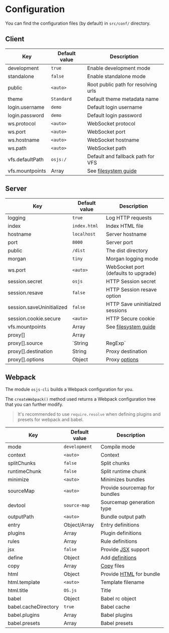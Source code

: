 # Configuration

You can find the configuration files (by default) in `src/conf/` directory.

## Client

| Key                 | Default value | Description                                              |
| ------------------- | ------------- | -------------------------------------------------------- |
| development         | `true`        | Enable development mode                                  |
| standalone          | `false`       | Enable standalone mode                                   |
| public              | `<auto>`      | Root public path for resolving urls                      |
| theme               | `Standard`    | Default theme metadata name                              |
| login.username      | `demo`        | Default login username                                   |
| login.password      | `demo`        | Default login password                                   |
| ws.protocol         | `<auto>`      | WebSocket protocol                                       |
| ws.port             | `<auto>`      | WebSocket port                                           |
| ws.hostname         | `<auto>`      | WebSocket hostname                                       |
| ws.path             | `<auto>`      | WebSocket path                                           |
| vfs.defaultPath     | `osjs:/`      | Default and fallback path for VFS                        |
| vfs.mountpoints     | Array         | See [filesystem guide](guide/filesystem/README.md)       |

## Server

| Key                         | Default value   | Description                                                       |
| --------------------------- | --------------- | ----------------------------------------------------------------- |
| logging                     | `true`          | Log HTTP requests                                                 |
| index                       | `index.html`    | Index HTML file                                                   |
| hostname                    | `localhost`     | Server hostname                                                   |
| port                        | `8000`          | Server port                                                       |
| public                      | `/dist`         | The dist directory                                                |
| morgan                      | `tiny`          | Morgan logging mode                                               |
| ws.port                     | `<auto>`        | WebSocket port (defaults to upgrade)                              |
| session.secret              | `osjs`          | HTTP Session secret                                               |
| session.resave              | `false`         | HTTP Session resave option                                        |
| session.saveUninitialized   | `false`         | HTTP Save uninitialzed sessions                                   |
| session.cookie.secure       | `<auto>`        | HTTP Secure cookie                                                |
| vfs.mountpoints             | Array           | See [filesystem guide](guide/filesystem/README.md)                |
| proxy[]                     | Array           |                                                                   |
| proxy[].source              | `String|RegExp` | Proxy source                                                      |
| proxy[].destination         | String          | Proxy destination                                                 |
| proxy[].options             | Object          | Proxy [options](https://github.com/villadora/express-http-proxy)  |

## Webpack

The module `osjs-cli` builds a Webpack configuration for you.

The `createWebpack()` method used returns a Webpack configuration tree that you can further modify.

> It's recommended to use `require.resolve` when defining plugins and presets for webpack and babel.

| Key                         | Default value      | Description                                             |
| --------------------------- | ------------------ | ------------------------------------------------------- |
| mode                        | `development`      | Compile mode                                            |
| context                     | `<auto>`           | Context                                                 |
| splitChunks                 | `false`            | Split chunks                                            |
| runtimeChunk                | `false`            | Split runtime chunk                                     |
| minimize                    | `<auto>`           | Minimizes bundles                                       |
| sourceMap                   | `<auto>`           | Provide sourcemap for bundles                           |
| devtool                     | `source-map`       | Sourcemap generation type                               |
| outputPath                  | `<auto>`           | Bundle output path                                      |
| entry                       | Object/Array       | Entry definitions                                       |
| plugins                     | Array              | Plugin definitions                                      |
| rules                       | Array              | Rule definitions                                        |
| jsx                         | `false`            | Provide [JSX](https://www.npmjs.com/package/babel-plugin-transform-react-jsx) support |
| define                      | Object             | Add [definitions](https://webpack.js.org/plugins/define-plugin/) |
| copy                        | Array              | [Copy](https://github.com/webpack-contrib/copy-webpack-plugin) files |
| html                        | Object             | Provide [HTML](https://github.com/jantimon/html-webpack-plugin) for bundle |
| html.template               | `<auto>`           | Template filename                                       |
| html.title                  | `OS.js`            | Title                                                   |
| babel                       | Object             | Babel rc object                                         |
| babel.cacheDirectory        | `true`             | Babel cache                                             |
| babel.plugins               | Array              | Babel plugins                                           |
| babel.presets               | Array              | Babel presets                                           |
